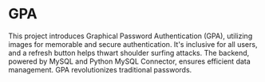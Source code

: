 # GPA
This project introduces Graphical Password Authentication (GPA), utilizing images for memorable and secure authentication. It's inclusive for all users, and a refresh button helps thwart shoulder surfing attacks. The backend, powered by MySQL and Python MySQL Connector, ensures efficient data management. GPA revolutionizes traditional passwords.
